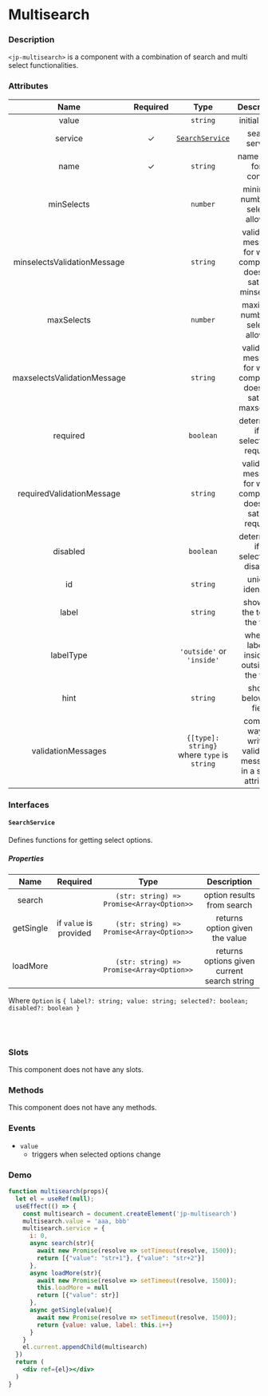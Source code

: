 # Multisearch

### Description

`<jp-multisearch>` is a component with a combination of search and multi select functionalities.

### Attributes

| Name | Required |   Type   |     Description      |
|:--------:|:------------:|:------------:|:------------------------:|
| value | | `string`| initial value |
| service  |      ✓       | [`SearchService`](#searchservice) |      search service       |
|   name   |      ✓       |   `string`   | name of the form control |
| minSelects | | `number` | minimum number of selects allowed |
| minselectsValidationMessage | | `string` | validation message for when component does not satisfy minselects |
| maxSelects | | `number` | maximum number of selects allowed |
| maxselectsValidationMessage | | `string` | validation message for when component does not satisfy maxselects |
| required | | `boolean` | determines if a selection is required |
| requiredValidationMessage | | `string` | validation message for when component does not satisfy required |
| disabled | | `boolean` | determines if a selection is disabled |
| id | | `string`| unique identifier |
| label | | `string` | shows at the top of the field |
| labelType | | `'outside'` or `'inside'` | whether label is inside or outside of the field |
| hint | | `string` | shows below the field |
| validationMessages | | `{[type]: string}` where `type` is `string` | compact way of writing validation messages in a single attribute |

### Interfaces

#### `SearchService`

Defines functions for getting select options.

##### Properties

| **Name** | **Required** | **Type** |**Description** |
| :----: | :----: | :----: | :---: |
| search | | `(str: string) => Promise<Array<Option>>` | option results from search |
| getSingle | if `value` is provided | `(str: string) => Promise<Array<Option>>` | returns option given the value |
| loadMore |  | `(str: string) => Promise<Array<Option>>` | returns options given current search string |

Where `Option` is `{ label?: string; value: string; selected?: boolean; disabled?: boolean }`

<br></br>

### Slots

This component does not have any slots.

### Methods

This component does not have any methods.

### Events

- `value` 
  - triggers when selected options change

### Demo

```jsx live
function multisearch(props){
  let el = useRef(null);
  useEffect(() => {
    const multisearch = document.createElement('jp-multisearch')
    multisearch.value = 'aaa, bbb'
    multisearch.service = {
      i: 0,
      async search(str){
        await new Promise(resolve => setTimeout(resolve, 1500));
        return [{"value": "str+1"}, {"value": "str+2"}]
      },
      async loadMore(str){
        await new Promise(resolve => setTimeout(resolve, 1500));
        this.loadMore = null
        return [{"value": str}]
      },
      async getSingle(value){
        await new Promise(resolve => setTimeout(resolve, 1500));
        return {value: value, label: this.i++}
      }
    }
    el.current.appendChild(multisearch)
  })
  return (
    <div ref={el}></div>
  )
}
```